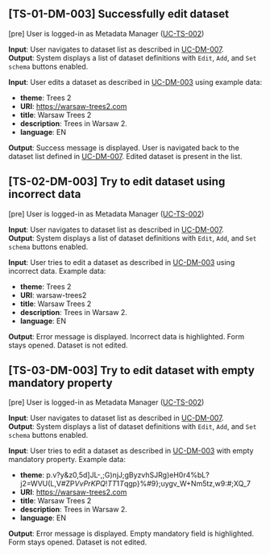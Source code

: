 ## [TS-01-DM-003] Successfully edit dataset

[pre] User is logged-in as Metadata Manager ([UC-TS-002](../../use_cases/06_Authentication/UC-TS-002.md))<br>

**Input**: User navigates to dataset list as described in [UC-DM-007](../../use_cases/01_Data_managment/UC-DM-007.md).<br>
**Output**: System displays a list of dataset definitions with `Edit`, `Add`, and `Set schema` buttons enabled.

**Input**: User edits a dataset as described in [UC-DM-003](../../use_cases/01_Data_managment/UC-DM-003.md) using example data:

- **theme**: Trees 2<br>
- **URI**: https://warsaw-trees2.com<br>
- **title**: Warsaw Trees 2<br>
- **description**: Trees in Warsaw 2.<br>
- **language**: EN

**Output**: Success message is displayed. User is navigated back to the dataset list defined in [UC-DM-007](../../use_cases/01_Data_managment/UC-DM-007.md). Edited dataset is present in the list.

## [TS-02-DM-003] Try to edit dataset using incorrect data

[pre] User is logged-in as Metadata Manager ([UC-TS-002](../../use_cases/06_Authentication/UC-TS-002.md))<br>

**Input**: User navigates to dataset list as described in [UC-DM-007](../../use_cases/01_Data_managment/UC-DM-007.md).<br>
**Output**: System displays a list of dataset definitions with `Edit`, `Add`, and `Set schema` buttons enabled.

**Input**: User tries to edit a dataset as described in [UC-DM-003](../../use_cases/01_Data_managment/UC-DM-003.md) using incorrect data. Example data:

- **theme**: Trees 2<br>
- **URI**: warsaw-trees2<br>
- **title**: Warsaw Trees 2<br>
- **description**: Trees in Warsaw 2.<br>
- **language**: EN

**Output**: Error message is displayed. Incorrect data is highlighted. Form stays opened. Dataset is not edited.

## [TS-03-DM-003] Try to edit dataset with empty mandatory property

[pre] User is logged-in as Metadata Manager ([UC-TS-002](../../use_cases/06_Authentication/UC-TS-002.md))<br>

**Input**: User navigates to dataset list as described in [UC-DM-007](../../use_cases/01_Data_managment/UC-DM-007.md).<br>
**Output**: System displays a list of dataset definitions with `Edit`, `Add`, and `Set schema` buttons enabled.

**Input**: User tries to edit a dataset as described in [UC-DM-003](../../use_cases/01_Data_managment/UC-DM-003.md) with empty mandatory property. Example data:

- **theme**: p.v?y&z0,5d]JL-,;G)njJ;gByzvhSJRg)eH0r4%bL?j2=WVU(L,V#ZP$VvPrKPQ!TT1T$qgp}%#9};uygv_W+Nm5tz,w9:#;XQ_7
- **URI**: https://warsaw-trees2.com
- **title**: Warsaw Trees 2<br>
- **description**: Trees in Warsaw 2.<br>
- **language**: EN

**Output**: Error message is displayed. Empty mandatory field is highlighted. Form stays opened. Dataset is not edited.
